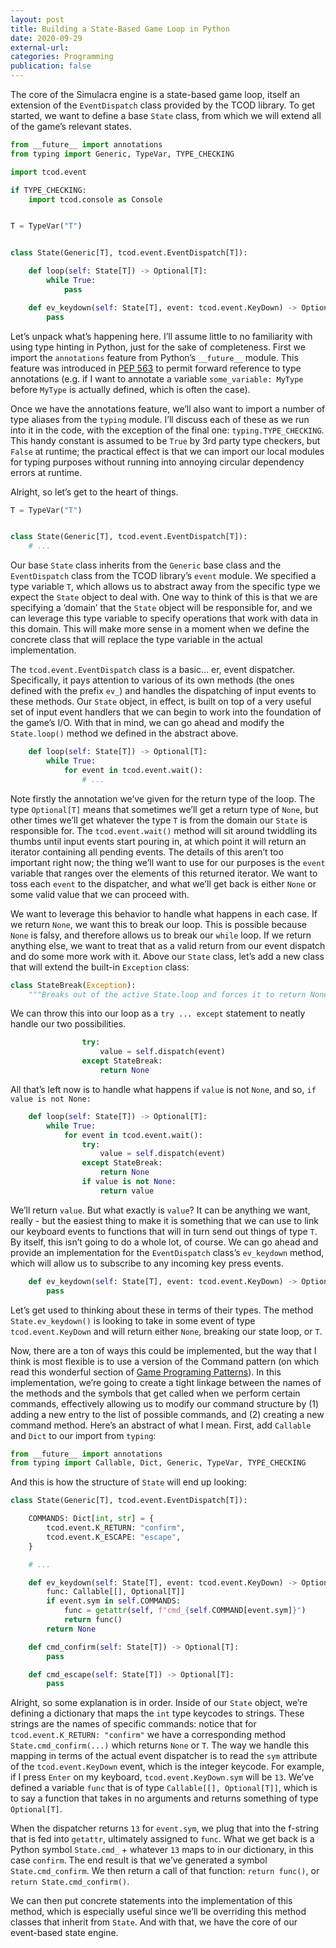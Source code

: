 ```yaml
---
layout: post
title: Building a State-Based Game Loop in Python
date: 2020-09-29
external-url:
categories: Programming
publication: false
---
```


The core of the Simulacra engine is a state-based game loop, itself an extension of the `EventDispatch` class provided by the TCOD library. To get started, we want to define a base `State` class, from which we will extend all of the game&rsquo;s relevant states.

```python
from __future__ import annotations
from typing import Generic, TypeVar, TYPE_CHECKING

import tcod.event

if TYPE_CHECKING:
    import tcod.console as Console


T = TypeVar("T")


class State(Generic[T], tcod.event.EventDispatch[T]):

    def loop(self: State[T]) -> Optional[T]:
        while True:
            pass

    def ev_keydown(self: State[T], event: tcod.event.KeyDown) -> Optional[T]:
        pass
```

Let&rsquo;s unpack what&rsquo;s happening here. I&rsquo;ll assume little to no familiarity with using type hinting in Python, just for the sake of completeness. First we import the `annotations` feature from Python&rsquo;s `__future__` module. This feature was introduced in [PEP 563](https://www.python.org/dev/peps/pep-0563/) to permit forward reference to type annotations (e.g. if I want to annotate a variable `some_variable: MyType` before `MyType` is actually defined, which is often the case).

Once we have the annotations feature, we&rsquo;ll also want to import a number of type aliases from the `typing` module. I&rsquo;ll discuss each of these as we run into it in the code, with the exception of the final one: `typing.TYPE_CHECKING`. This handy constant is assumed to be `True` by 3rd party type checkers, but `False` at runtime; the practical effect is that we can import our local modules for typing purposes without running into annoying circular dependency errors at runtime.

Alright, so let&rsquo;s get to the heart of things.

```python
T = TypeVar("T")


class State(Generic[T], tcod.event.EventDispatch[T]):
    # ...
```

Our base `State` class inherits from the `Generic` base class and the `EventDispatch` class from the TCOD library&rsquo;s `event` module. We specified a type variable `T`, which allows us to abstract away from the specific type we expect the `State` object to deal with. One way to think of this is that we are specifying a &rsquo;domain&rsquo; that the `State` object will be responsible for, and we can leverage this type variable to specify operations that work with data in this domain. This will make more sense in a moment when we define the concrete class that will replace the type variable in the actual implementation.

The `tcod.event.EventDispatch` class is a basic&#x2026; er, event dispatcher. Specifically, it pays attention to various of its own methods (the ones defined with the prefix `ev_`) and handles the dispatching of input events to these methods. Our `State` object, in effect, is built on top of a very useful set of input event handlers that we can begin to work into the foundation of the game&rsquo;s I/O. With that in mind, we can go ahead and modify the `State.loop()` method we defined in the abstract above.

```python
    def loop(self: State[T]) -> Optional[T]:
        while True:
            for event in tcod.event.wait():
                # ...
```

Note firstly the annotation we&rsquo;ve given for the return type of the loop. The type `Optional[T]` means that sometimes we&rsquo;ll get a return type of `None`, but other times we&rsquo;ll get whatever the type `T` is from the domain our `State` is responsible for. The `tcod.event.wait()` method will sit around twiddling its thumbs until input events start pouring in, at which point it will return an iterator containing all pending events. The details of this aren&rsquo;t too important right now; the thing we&rsquo;ll want to use for our purposes is the `event` variable that ranges over the elements of this returned iterator. We want to toss each `event` to the dispatcher, and what we&rsquo;ll get back is either `None` or some valid value that we can proceed with.

We want to leverage this behavior to handle what happens in each case. If we return `None`, we want this to break our loop. This is possible because `None` is falsy, and therefore allows us to break our `while` loop. If we return anything else, we want to treat that as a valid return from our event dispatch and do some more work with it. Above our `State` class, let&rsquo;s add a new class that will extend the built-in `Exception` class:

```python
class StateBreak(Exception):
    """Breaks out of the active State.loop and forces it to return None."""
```

We can throw this into our loop as a `try ... except` statement to neatly handle our two possibilities.

```python
                try:
                    value = self.dispatch(event)
                except StateBreak:
                    return None
```

All that&rsquo;s left now is to handle what happens if `value` is not `None`, and so, `if value is not None:`

```python
    def loop(self: State[T]) -> Optional[T]:
        while True:
            for event in tcod.event.wait():
                try:
                    value = self.dispatch(event)
                except StateBreak:
                    return None
                if value is not None:
                    return value
```

We&rsquo;ll return `value`. But what exactly is `value`? It can be anything we want, really - but the easiest thing to make it is something that we can use to link our keyboard events to functions that will in turn send out things of type `T`. By itself, this isn&rsquo;t going to do a whole lot, of course. We can go ahead and provide an implementation for the `EventDispatch` class&rsquo;s `ev_keydown` method, which will allow us to subscribe to any incoming key press events.

```python
    def ev_keydown(self: State[T], event: tcod.event.KeyDown) -> Optional[T]:
        pass
```

Let&rsquo;s get used to thinking about these in terms of their types. The method `State.ev_keydown()` is looking to take in some event of type `tcod.event.KeyDown` and will return either `None`, breaking our state loop, or `T`.

Now, there are a ton of ways this could be implemented, but the way that I think is most flexible is to use a version of the Command pattern (on which read this wonderful section of [Game Programing Patterns](http://gameprogrammingpatterns.com/command.html)). In this implementation, we&rsquo;re going to create a tight linkage between the names of the methods and the symbols that get called when we perform certain commands, effectively allowing us to modify our command structure by (1) adding a new entry to the list of possible commands, and (2) creating a new command method. Here&rsquo;s an abstract of what I mean. First, add `Callable` and `Dict` to our import from `typing`:

```python
from __future__ import annotations
from typing import Callable, Dict, Generic, TypeVar, TYPE_CHECKING
```

And this is how the structure of `State` will end up looking:

```python
class State(Generic[T], tcod.event.EventDispatch[T]):

    COMMANDS: Dict[int, str] = {
        tcod.event.K_RETURN: "confirm",
        tcod.event.K_ESCAPE: "escape",
    }

    # ...

    def ev_keydown(self: State[T], event: tcod.event.KeyDown) -> Optional[T]:
        func: Callable[[], Optional[T]]
        if event.sym in self.COMMANDS:
            func = getattr(self, f"cmd_{self.COMMAND[event.sym]}")
            return func()
        return None

    def cmd_confirm(self: State[T]) -> Optional[T]:
        pass

    def cmd_escape(self: State[T]) -> Optional[T]:
        pass
```

Alright, so some explanation is in order. Inside of our `State` object, we&rsquo;re defining a dictionary that maps the `int` type keycodes to strings. These strings are the names of specific commands: notice that for `tcod.event.K_RETURN: "confirm"` we have a corresponding method `State.cmd_confirm(...)` which returns `None` or `T`. The way we handle this mapping in terms of the actual event dispatcher is to read the `sym` attribute of the `tcod.event.KeyDown` event, which is the integer keycode. For example, if I press `Enter` on my keyboard, `tcod.event.KeyDown.sym` will be `13`. We&rsquo;ve defined a variable `func` that is of type `Callable[[], Optional[T]]`, which is to say a function that takes in no arguments and returns something of type `Optional[T]`.

When the dispatcher returns `13` for `event.sym`, we plug that into the f-string that is fed into `getattr`, ultimately assigned to `func`. What we get back is a Python symbol `State.cmd_` + whatever `13` maps to in our dictionary, in this case `confirm`. The end result is that we&rsquo;ve generated a symbol `State.cmd_confirm`. We then return a call of that function: `return func()`, or `return State.cmd_confirm()`.

We can then put concrete statements into the implementation of this method, which is especially useful since we&rsquo;ll be overriding this method classes that inherit from `State`. And with that, we have the core of our event-based state engine.
